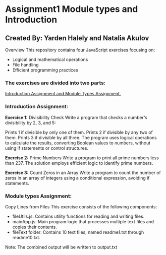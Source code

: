 # Assignment1 Module types and Introduction

## Created By: Yarden Halely and Natalia Akulov

Overview
This repository contains four JavaScript exercises focusing on:

- Logical and mathematical operations
- File handling
- Efficient programming practices

### The exercises are divided into two parts: 
<ins>Introduction Assignment and Module Types Assignment.</ins>

### Introduction Assignment:

**Exercise 1:** Divisibility Check
Write a program that checks a number's divisibility by 2, 3, and 5:

Prints 1 if divisible by only one of them.
Prints 2 if divisible by any two of them.
Prints 3 if divisible by all three. The program uses logical operations to calculate the results, 
converting Boolean values to numbers, without using if statements or control structures.

**Exercise 2:** Prime Numbers
Write a program to print all prime numbers less than 237. The solution employs efficient logic to 
identify prime numbers.

**Exercise 3:** Count Zeros in an Array
Write a program to count the number of zeros in an array of integers using a conditional 
expression, avoiding if statements.

### Module types Assignment:
Copy Lines from Files
This exercise consists of the following components:

- fileUtils.js: Contains utility functions for reading and writing files.
- mainApp.js: Main program logic that processes multiple text files and copies their contents.
- fileText folder: Contains 10 text files, named readme1.txt through readme10.txt.

Note: The combined output will be written to output.txt